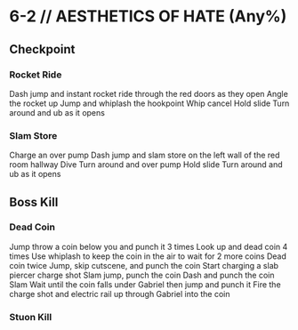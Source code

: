 # 6-2 // AESTHETICS OF HATE (Any%)
## Checkpoint
### Rocket Ride
Dash jump and instant rocket ride through the red doors as they open
Angle the rocket up
Jump and whiplash the hookpoint
Whip cancel
Hold slide 
Turn around and ub as it opens
### Slam Store
Charge an over pump
Dash jump and slam store on the left wall of the red room hallway
Dive
Turn around and over pump
Hold slide 
Turn around and ub as it opens
## Boss Kill
### Dead Coin
Jump throw a coin below you and punch it 3 times
Look up and dead coin 4 times
Use whiplash to keep the coin in the air to wait for 2 more coins
Dead coin twice
Jump, skip cutscene, and punch the coin
Start charging a slab piercer charge shot
Slam jump, punch the coin
Dash and punch the coin
Slam
Wait until the coin falls under Gabriel then jump and punch it
Fire the charge shot and electric rail up through Gabriel into the coin
### Stuon Kill